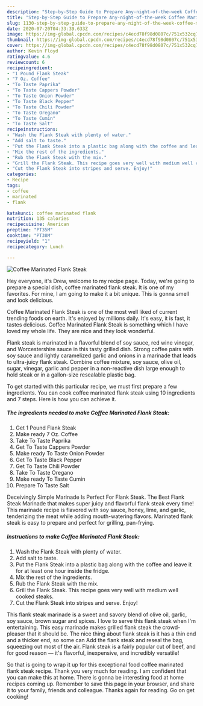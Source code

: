 ```yaml
---
description: "Step-by-Step Guide to Prepare Any-night-of-the-week Coffee Marinated Flank Steak"
title: "Step-by-Step Guide to Prepare Any-night-of-the-week Coffee Marinated Flank Steak"
slug: 1130-step-by-step-guide-to-prepare-any-night-of-the-week-coffee-marinated-flank-steak
date: 2020-07-20T04:33:39.633Z
image: https://img-global.cpcdn.com/recipes/c4ecd78f98d0807c/751x532cq70/coffee-marinated-flank-steak-recipe-main-photo.jpg
thumbnail: https://img-global.cpcdn.com/recipes/c4ecd78f98d0807c/751x532cq70/coffee-marinated-flank-steak-recipe-main-photo.jpg
cover: https://img-global.cpcdn.com/recipes/c4ecd78f98d0807c/751x532cq70/coffee-marinated-flank-steak-recipe-main-photo.jpg
author: Kevin Floyd
ratingvalue: 4.6
reviewcount: 6
recipeingredient:
- "1 Pound Flank Steak"
- "7 Oz. Coffee"
- "To Taste Paprika"
- "To Taste Cappers Powder"
- "To Taste Onion Powder"
- "To Taste Black Pepper"
- "To Taste Chili Powder"
- "To Taste Oregano"
- "To Taste Cumin"
- "To Taste Salt"
recipeinstructions:
- "Wash the Flank Steak with plenty of water."
- "Add salt to taste."
- "Put the Flank Steak into a plastic bag along with the coffee and leave it for at least one hour inside the fridge."
- "Mix the rest of the ingredients."
- "Rub the Flank Steak with the mix."
- "Grill the Flank Steak. This recipe goes very well with medium well cooked steaks."
- "Cut the Flank Steak into stripes and serve. Enjoy!"
categories:
- Recipe
tags:
- coffee
- marinated
- flank

katakunci: coffee marinated flank 
nutrition: 135 calories
recipecuisine: American
preptime: "PT35M"
cooktime: "PT38M"
recipeyield: "1"
recipecategory: Lunch

---
```



![Coffee Marinated Flank Steak](https://img-global.cpcdn.com/recipes/c4ecd78f98d0807c/751x532cq70/coffee-marinated-flank-steak-recipe-main-photo.jpg)

Hey everyone, it's Drew, welcome to my recipe page. Today, we're going to prepare a special dish, coffee marinated flank steak. It is one of my favorites. For mine, I am going to make it a bit unique. This is gonna smell and look delicious.

Coffee Marinated Flank Steak is one of the most well liked of current trending foods on earth. It's enjoyed by millions daily. It's easy, it is fast, it tastes delicious. Coffee Marinated Flank Steak is something which I have loved my whole life. They are nice and they look wonderful.

Flank steak is marinated in a flavorful blend of soy sauce, red wine vinegar, and Worcestershire sauce in this tasty grilled dish. Strong coffee pairs with soy sauce and lightly caramelized garlic and onions in a marinade that leads to ultra-juicy flank steak. Combine coffee mixture, soy sauce, olive oil, sugar, vinegar, garlic and pepper in a non-reactive dish large enough to hold steak or in a gallon-size resealable plastic bag.


To get started with this particular recipe, we must first prepare a few ingredients. You can cook coffee marinated flank steak using 10 ingredients and 7 steps. Here is how you can achieve it.

<!--inarticleads1-->

##### The ingredients needed to make Coffee Marinated Flank Steak:

1. Get 1 Pound Flank Steak
1. Make ready 7 Oz. Coffee
1. Take To Taste Paprika
1. Get To Taste Cappers Powder
1. Make ready To Taste Onion Powder
1. Get To Taste Black Pepper
1. Get To Taste Chili Powder
1. Take To Taste Oregano
1. Make ready To Taste Cumin
1. Prepare To Taste Salt


Deceivingly Simple Marinade Is Perfect For Flank Steak. The Best Flank Steak Marinade that makes super juicy and flavorful flank steak every time! This marinade recipe is flavored with soy sauce, honey, lime, and garlic, tenderizing the meat while adding mouth-watering flavors. Marinated flank steak is easy to prepare and perfect for grilling, pan-frying. 

<!--inarticleads2-->

##### Instructions to make Coffee Marinated Flank Steak:

1. Wash the Flank Steak with plenty of water.
1. Add salt to taste.
1. Put the Flank Steak into a plastic bag along with the coffee and leave it for at least one hour inside the fridge.
1. Mix the rest of the ingredients.
1. Rub the Flank Steak with the mix.
1. Grill the Flank Steak. This recipe goes very well with medium well cooked steaks.
1. Cut the Flank Steak into stripes and serve. Enjoy!


This flank steak marinade is a sweet and savory blend of olive oil, garlic, soy sauce, brown sugar and spices. I love to serve this flank steak when I&#39;m entertaining. This easy marinade makes grilled flank steak the crowd-pleaser that it should be. The nice thing about flank steak is it has a thin end and a thicker end, so some can Add the flank steak and reseal the bag, squeezing out most of the air. Flank steak is a fairly popular cut of beef, and for good reason — it&#39;s flavorful, inexpensive, and incredibly versatile! 

So that is going to wrap it up for this exceptional food coffee marinated flank steak recipe. Thank you very much for reading. I am confident that you can make this at home. There is gonna be interesting food at home recipes coming up. Remember to save this page in your browser, and share it to your family, friends and colleague. Thanks again for reading. Go on get cooking!
